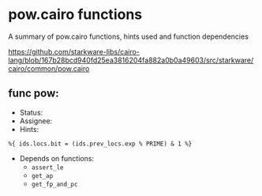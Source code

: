# pow.cairo functions
A summary of pow.cairo functions, hints used and function dependencies 

https://github.com/starkware-libs/cairo-lang/blob/167b28bcd940fd25ea3816204fa882a0b0a49603/src/starkware/cairo/common/pow.cairo


## func pow:
* Status: 
* Assignee:
* Hints:

```
%{ ids.locs.bit = (ids.prev_locs.exp % PRIME) & 1 %}
```
* Depends on functions: 
    * `assert_le`
    * `get_ap`
    * `get_fp_and_pc`



